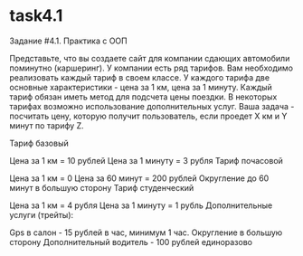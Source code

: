 # task4.1
Задание #4.1. Практика с ООП

Представьте, что вы создаете сайт для компании сдающих автомобили поминутно (каршеринг). У компании есть ряд тарифов. Вам необходимо реализовать каждый тариф в своем классе. У каждого тарифа две основные характеристики - цена за 1 км, цена за 1 минуту. Каждый тариф обязан иметь метод для подсчета цены поездки. В некоторых тарифах возможно использование дополнительных услуг. Ваша задача - посчитать цену, которую получит пользователь, если проедет Х км и Y минут по тарифу Z.

Тариф базовый

Цена за 1 км = 10 рублей
Цена за 1 минуту = 3 рубля
Тариф почасовой

Цена за 1 км = 0
Цена за 60 минут = 200 рублей
Округление до 60 минут в большую сторону
Тариф студенческий

Цена за 1 км = 4 рубля
Цена за 1 минуту = 1 рубль
Дополнительные услуги (трейты):

Gps в салон - 15 рублей в час, минимум 1 час. Округление в большую сторону
Дополнительный водитель - 100 рублей единоразово
